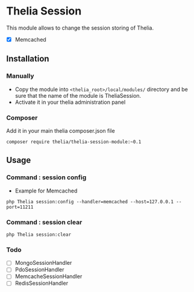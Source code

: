 # Thelia Session

This module allows to change the session storing of Thelia.
- [x] Memcached

## Installation

### Manually

* Copy the module into ```<thelia_root>/local/modules/``` directory and be sure that the name of the module is TheliaSession.
* Activate it in your thelia administration panel

### Composer

Add it in your main thelia composer.json file

```
composer require thelia/thelia-session-module:~0.1
```

## Usage

### Command : session config

* Example for Memcached

```bach
php Thelia session:config --handler=memcached --host=127.0.0.1 --port=11211
```

### Command : session clear

```bach
php Thelia session:clear
```

### Todo

- [ ] MongoSessionHandler
- [ ] PdoSessionHandler
- [ ] MemcacheSessionHandler
- [ ] RedisSessionHandler